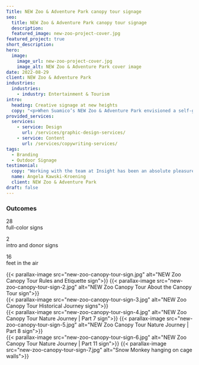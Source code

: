 ```yaml
---
Title: NEW Zoo & Adventure Park canopy tour signage
seo:
  title: NEW Zoo & Adventure Park canopy tour signage
  description:
  featured_image: new-zoo-project-cover.jpg
featured_project: true
short_description:
hero:
  image:
    image_url: new-zoo-project-cover.jpg
    image_alt: NEW Zoo & Adventure Park cover image
date: 2022-08-29
client: NEW Zoo & Adventure Park
industries:
  industries:
    - industry: Entertainment & Tourism
intro:
  heading: Creative signage at new heights
  copy: "<p>When Suamico’s NEW Zoo & Adventure Park envisioned a self-guided tour for their new 16-foot elevated zoo exhibit, they needed a creative partner to bring it to life with practical and entertaining signage fit for a walk on the wild side. As avid supporters of animals and Northeast Wisconsin non-profits, Insight didn’t hesitate to donate services to this longstanding community cause.</p><p>The creative team designed an engaging experience for The Neil Anderson Canopy Tour beginning with a logo and updated color palette to complement the zoo's existing brand. With catchy headlines, historical timelines, animal photos and fun zoo facts, our team created over 30 custom signs to seamlessly guide guests on a journey above the zoo and into the organization’s history. The tour concludes with an interactive social media frame for photo ops and a four-foot donor sign thanking those who made the project possible.</p>"
provided_services:
  services:
    - service: Design
      url: /services/graphic-design-services/
    - service: Content
      url: /services/copywriting-services/
tags:
  - Branding
  - Outdoor Signage
testimonial:
  copy: "Working with the team at Insight has been an absolute pleasure. They are creative, responsive, dedicated and take deadlines seriously. I’ve been continually impressed by their work and by their work ethic—it’s been so much fun to see this project come together! I can wholeheartedly recommend them to anyone looking for professional marketing and design. Insight Creative really can do it all!"
  name: Angela Kawski-Kroening
  client: NEW Zoo & Adventure Park
draft: false
---
```


<div class="wrapper flow">
  <h3>Outcomes</h3>

  <div class="grid-3">
    <p><span class="h3 text-tertiary">28</span><br>
    full-color signs</p>
    <p><span class="h3 text-tertiary">2</span><br>
    intro and donor signs</p>
    <p><span class="h3 text-tertiary">16</span><br>
    feet in the air</p>
  </div>
</div>

<div class="wrapper-md mt-9">
  <div class="flex-grid">
    {{< parallax-image src="new-zoo-canopy-tour-sign.jpg" alt="NEW Zoo Canopy Tour Rules and Etiquette sign">}}
    {{< parallax-image src="new-zoo-canopy-tour-sign-2.jpg" alt="NEW Zoo Canopy Tour About the Canopy Tour sign">}}
  </div>

  <div class="flex-grid">
    {{< parallax-image src="new-zoo-canopy-tour-sign-3.jpg" alt="NEW Zoo Canopy Tour Historical Journey signs">}}
  </div>

  <div class="flex-grid">
    {{< parallax-image src="new-zoo-canopy-tour-sign-4.jpg" alt="NEW Zoo Canopy Tour Nature Journey | Part 7 sign">}}
    {{< parallax-image src="new-zoo-canopy-tour-sign-5.jpg" alt="NEW Zoo Canopy Tour Nature Journey | Part 8 sign">}}
  </div>

  <div class="flex-grid">
    {{< parallax-image src="new-zoo-canopy-tour-sign-6.jpg" alt="NEW Zoo Canopy Tour Nature Journey | Part 11 sign">}}
    {{< parallax-image src="new-zoo-canopy-tour-sign-7.jpg" alt="Snow Monkey hanging on cage walls">}}
  </div>
</div>
